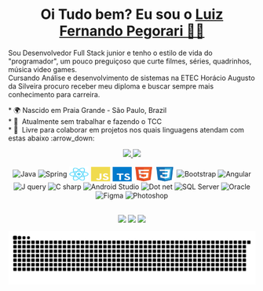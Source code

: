 <div>
  
  <h1 align="center">
    Oi Tudo bem? Eu sou o 
    <a href="https://github.com/luizfernandope">Luiz Fernando Pegorari 🗿🍷</a>
  </h1>
  
  <p>
    Sou Desenvolvedor Full Stack junior e tenho o estilo de vida do "programador", um pouco preguiçoso que curte filmes, séries, quadrinhos, música video games.<br>
    Cursando Análise e desenvolvimento de sistemas na ETEC Horácio Augusto da Silveira procuro receber meu diploma e buscar sempre mais conhecimento para carreira.
  </p>
  
<p>
* 🌍  Nascido em Praia Grande - São Paulo, Brazil <br>
<!-- * 🖥️  Veja meu portifólio <a href="#">coming soon</a><br> -->
* 🚀  Atualmente sem trabalhar e fazendo o TCC<br>
* 🤝  Livre para colaborar em projetos nos quais linguagens atendam com estas abaixo :arrow_down:<br>
</p>
  
</div>

<div align="center">
  <a href="https://github.com/luizfernandope">
    <img height="150em" src="https://github-readme-stats.vercel.app/api?username=luizfernandope&count_private=true&include_all_commits=true&show_icons=true&theme=dracula&hide_border=false&show_owner=true"/>
    <img height="150em" src="https://github-readme-stats.vercel.app/api/top-langs/?username=luizfernandope&theme=dracula&hide_border=false&&layout=compact"/>
  </a>
</div>

<div align="center" valign="top"><br>
  <img align="center" alt="Java" height="30" src="https://raw.githubusercontent.com/danielcranney/readme-generator/main/public/icons/skills/java-colored.svg" alt="Java" />
  <img align="center" alt="Spring" height="30" width="40" src="https://cdn.jsdelivr.net/gh/devicons/devicon/icons/spring/spring-original.svg">
  <img align="center" alt="React" height="30" width="40" src="https://raw.githubusercontent.com/devicons/devicon/master/icons/react/react-original.svg">
  <img align="center" alt="Js" height="30" width="40" src="https://raw.githubusercontent.com/devicons/devicon/master/icons/javascript/javascript-plain.svg">
  <img align="center" alt="Js" height="30" width="40" src="https://raw.githubusercontent.com/devicons/devicon/master/icons/typescript/typescript-plain.svg">
  <img align="center" alt="HTML" height="30" width="40" src="https://raw.githubusercontent.com/devicons/devicon/master/icons/html5/html5-original.svg">
  <img align="center" alt="CSS" height="30" width="40" src="https://raw.githubusercontent.com/devicons/devicon/master/icons/css3/css3-original.svg">
  <img align="center" alt="Bootstrap" width="30" height="40" src="https://cdn.jsdelivr.net/gh/devicons/devicon/icons/bootstrap/bootstrap-original-wordmark.svg" />
  <img align="center" alt="Angular" height="30" width="40" src="https://raw.githubusercontent.com/danielcranney/readme-generator/main/public/icons/skills/angularjs-colored.svg"/>
  <img align="center" alt="J query" height="30" src="https://raw.githubusercontent.com/danielcranney/readme-generator/main/public/icons/skills/jquery-colored.svg" alt="JQuery" />
  <img align="center" alt="C sharp" height="30" src="https://img.icons8.com/color/48/000000/c-sharp-logo.png">
  <img align="center" alt="Android Studio" height="30" width="40" src="https://cdn.jsdelivr.net/gh/devicons/devicon/icons/androidstudio/androidstudio-original.svg">
  <img align="center" alt="Dot net" height="30" src="https://raw.githubusercontent.com/danielcranney/readme-generator/main/public/icons/skills/dot-net-colored.svg" alt=".NET" />
  <img align="center" alt="SQL Server" height="30" width="40" src="https://img.icons8.com/color/48/000000/microsoft-sql-server.png">
  <img align="center" alt="Oracle" height="30" width="40" src="https://cdn.jsdelivr.net/gh/devicons/devicon/icons/oracle/oracle-original.svg">
  <img align="center" alt="Figma" height="30" width="40" src="https://cdn.jsdelivr.net/gh/devicons/devicon/icons/figma/figma-original.svg">
  <img align="center" alt="Photoshop" height="30" width="40" src="https://raw.githubusercontent.com/danielcranney/readme-generator/main/public/icons/skills/photoshop-colored-dark.svg"/>
</div><br>

<div align="center">
  
  <a href="https://www.instagram.com/luizlf.jpg/" target="_blank"><img height="30" src="https://img.shields.io/badge/-Instagram-%23E4405F?style=for-the-badge&logo=instagram&logoColor=white" target="_blank"></a>
  <a href="https://www.linkedin.com/in/luiz-fernando-pegorari-78b853225/" target="_blank"><img height="30" src="https://img.shields.io/badge/-LinkedIn-%230077B5?style=for-the-badge&logo=linkedin&logoColor=white" target="_blank"></a> 
  <a href="mailto:luizevanda12345@gmail.com"><img height="30" src="https://img.shields.io/badge/-Gmail-%23333?style=for-the-badge&logo=gmail&logoColor=white" target="_blank"></a>
</div>

<div align="center">

  ![Snake animation](https://github.com/luizfernandope/luizfernandope/blob/output/github-contribution-grid-snake.svg)
  
</div>
